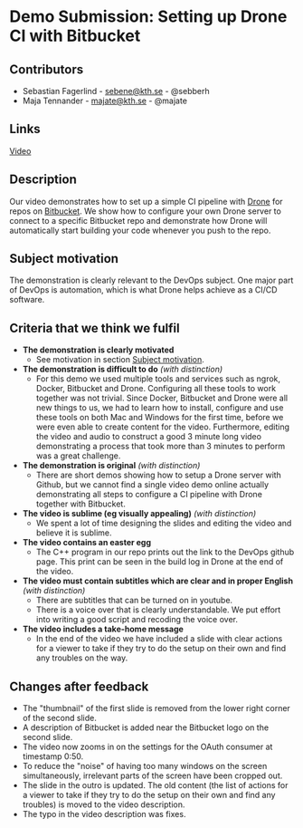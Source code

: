 
# Demo Submission: Setting up Drone CI with Bitbucket


## Contributors
* Sebastian Fagerlind - sebene@kth.se - @sebberh
* Maja Tennander - majate@kth.se - @majate


## Links
[Video](https://youtu.be/YGKKG6ZDQhc)

## Description
Our video demonstrates how to set up a simple CI pipeline with [Drone](https://www.drone.io/) for repos on [Bitbucket](https://bitbucket.org). We show how to configure your own Drone server to connect to a specific Bitbucket repo and demonstrate how Drone will automatically start building your code whenever you push to the repo.

## Subject motivation
The demonstration is clearly relevant to the DevOps subject. One major part of DevOps is automation, which is what Drone helps achieve as a CI/CD software.

## Criteria that we think we fulfil
- **The demonstration is clearly motivated**
  - See motivation in section [Subject motivation](#subject-motivation).
- **The demonstration is difficult to do** *(with distinction)*
  - For this demo we used multiple tools and services such as ngrok,  Docker, Bitbucket and Drone. Configuring all these tools to work together was not trivial. Since Docker, Bitbucket and Drone were all new things to us, we had to learn how to install, configure and use these tools on both Mac and Windows for the first time, before we were even able to create content for the video. Furthermore, editing the video and audio to construct a good 3 minute long video demonstrating a process that took more than 3 minutes to perform was a great challenge.
- **The demonstration is original** *(with distinction)*
  - There are short demos showing how to setup a Drone server with Github, but we cannot find a single video demo online actually demonstrating all steps to configure a CI pipeline with Drone together with Bitbucket.
- **The video is sublime (eg visually appealing)** *(with distinction)*
  - We spent a lot of time designing the slides and editing the video and believe it is sublime.
- **The video contains an easter egg**
  - The C++ program in our repo prints out the link to the DevOps github page. This print can be seen in the build log in Drone at the end of the video.
- **The video must contain subtitles which are clear and in proper English** *(with distinction)*
  - There are subtitles that can be turned on in youtube.
  - There is a voice over that is clearly understandable.  We put effort into writing a good script and recoding the voice over.
- **The video includes a take-home message**
  - In the end of the video we have included a slide with clear actions for a viewer to take if they try to do the setup on their own and find any troubles on the way.

## Changes after feedback
- The "thumbnail" of the first slide is removed from the lower right corner of the second slide.
- A description of Bitbucket is added near the Bitbucket logo on the second slide.
- The video now zooms in on the settings for the OAuth consumer at timestamp 0:50.
- To reduce the "noise" of having too many windows on the screen simultaneously, irrelevant parts of the screen have been cropped out.
- The slide in the outro is updated. The old content (the list of actions for a viewer to take if they try to do the setup on their own and find any troubles) is moved to the video description.
- The typo in the video description was fixes.
